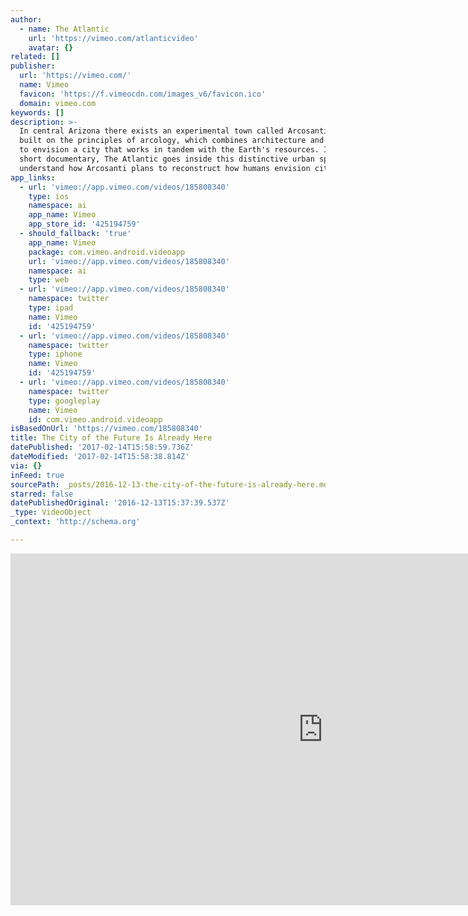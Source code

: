 ```yaml
---
author:
  - name: The Atlantic
    url: 'https://vimeo.com/atlanticvideo'
    avatar: {}
related: []
publisher:
  url: 'https://vimeo.com/'
  name: Vimeo
  favicon: 'https://f.vimeocdn.com/images_v6/favicon.ico'
  domain: vimeo.com
keywords: []
description: >-
  In central Arizona there exists an experimental town called Arcosanti. It's
  built on the principles of arcology, which combines architecture and ecology
  to envision a city that works in tandem with the Earth's resources. In this
  short documentary, The Atlantic goes inside this distinctive urban space to
  understand how Arcosanti plans to reconstruct how humans envision cities.
app_links:
  - url: 'vimeo://app.vimeo.com/videos/185808340'
    type: ios
    namespace: ai
    app_name: Vimeo
    app_store_id: '425194759'
  - should_fallback: 'true'
    app_name: Vimeo
    package: com.vimeo.android.videoapp
    url: 'vimeo://app.vimeo.com/videos/185808340'
    namespace: ai
    type: web
  - url: 'vimeo://app.vimeo.com/videos/185808340'
    namespace: twitter
    type: ipad
    name: Vimeo
    id: '425194759'
  - url: 'vimeo://app.vimeo.com/videos/185808340'
    namespace: twitter
    type: iphone
    name: Vimeo
    id: '425194759'
  - url: 'vimeo://app.vimeo.com/videos/185808340'
    namespace: twitter
    type: googleplay
    name: Vimeo
    id: com.vimeo.android.videoapp
isBasedOnUrl: 'https://vimeo.com/185808340'
title: The City of the Future Is Already Here
datePublished: '2017-02-14T15:58:59.736Z'
dateModified: '2017-02-14T15:58:38.814Z'
via: {}
inFeed: true
sourcePath: _posts/2016-12-13-the-city-of-the-future-is-already-here.md
starred: false
datePublishedOriginal: '2016-12-13T15:37:39.537Z'
_type: VideoObject
_context: 'http://schema.org'

---
```

<iframe src="https://cdn.embedly.com/widgets/media.html?src=https%3A%2F%2Fplayer.vimeo.com%2Fvideo%2F185808340&amp;url=https%3A%2F%2Fvimeo.com%2F185808340&amp;image=https%3A%2F%2Fi.vimeocdn.com%2Fvideo%2F595724443_1280.jpg&amp;key=b7d04c9b404c499eba89ee7072e1c4f7&amp;type=text%2Fhtml&amp;schema=vimeo" width="1000" height="563" scrolling="no" frameborder="0" allowfullscreen="" style=""></iframe>